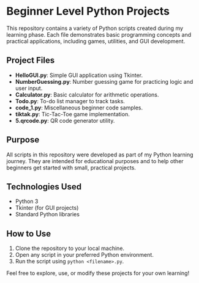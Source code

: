 # Beginner Level Python Projects

This repository contains a variety of Python scripts created during my learning phase. Each file demonstrates basic programming concepts and practical applications, including games, utilities, and GUI development.

## Project Files

- **HelloGUI.py**: Simple GUI application using Tkinter.
- **NumberGuessing.py**: Number guessing game for practicing logic and user input.
- **Calculator.py**: Basic calculator for arithmetic operations.
- **Todo.py**: To-do list manager to track tasks.
- **code_1.py**: Miscellaneous beginner code samples.
- **tiktak.py**: Tic-Tac-Toe game implementation.
- **5.qrcode.py**: QR code generator utility.

## Purpose

All scripts in this repository were developed as part of my Python learning journey. They are intended for educational purposes and to help other beginners get started with small, practical projects.

## Technologies Used

- Python 3
- Tkinter (for GUI projects)
- Standard Python libraries

## How to Use

1. Clone the repository to your local machine.
2. Open any script in your preferred Python environment.
3. Run the script using `python <filename>.py`.

Feel free to explore, use, or modify these projects for your own learning!
